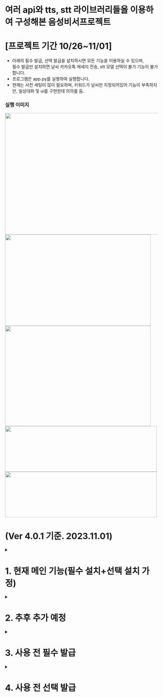 # 여러 api와 tts, stt 라이브러리들을 이용하여 구성해본 음성비서프로젝트

# [프로젝트 기간 10/26~11/01]
  
- 아래의 필수 발급, 선택 발급을 설치하시면 모든 기능을 이용하실 수 있으며, <br>
 필수 발급만 설치하면 날씨 카카오톡 메세지 전송, stt 모델 선택이 불가 기능이 불가합니다.
- 프로그램은 app.py를 실행하여 실행합니다.
- 현재는 사전 세팅이 많이 필요하며, 키워드가 날씨만 지정되어있어 기능이 부족하지만, 일상대화 및 ui를 구현한데 의의를 둠.

### 실행 이미지
<img src="https://github.com/Bae-ChangHyun/Voice-secretary/assets/48899047/ce714c11-5442-4829-84a0-a3da763e1dea.png"  width="1100" height="400"/>
<img src="https://github.com/Bae-ChangHyun/Voice-secretary/assets/48899047/a748397e-24f2-4a3a-ac80-1ec1a0cb6ac8.png"  width="480" height="300"/>
<img src="https://github.com/Bae-ChangHyun/Voice-secretary/assets/48899047/644382b3-0a70-412e-a910-d90360ef4671.png"  width="480" height="330"/>
<img src="https://github.com/Bae-ChangHyun/Voice-secretary/assets/48899047/1c872014-72c8-4f00-9e28-46ef9196f8d0.png"  width="500" height="150"/>
<img src="https://github.com/Bae-ChangHyun/Voice-secretary/assets/48899047/c00a7c37-0b1b-4797-bf2e-bcee78a215bc.png"  width="500" height="150"/>

# (Ver 4.0.1 기준. 2023.11.01)

<details> 
  <summary><h1>1. 현재 메인 기능(필수 설치+선택 설치 가정)</h1></summary>
  
  1. stt(speech to text)모델 선택 가능 → 
  : Speech Recognition liabrary : google speech recoginition,  Vosk, whisper api, whisper local, google cloud speech
  : ETRI api 
  : Openai whisper(로컬설치)

    → speech recognition의 google speech recognition는 기본 사용 가능, vosk / whisper local 은 사전설 치, 나머지 사전 api 발급 필요
  
    → ETRI는 인식률이 낮고, 하루 API호출 건수가 제한되어 있어 추후 삭제 예정

  2. 날씨 알림

    → 사용자의 대화에 “날씨”가 들어가면, 해당 대화를 네이버에 query로 입력하여 날씨를 받아옴. 
  
    → 단, 사용자가 날씨를 묻는건지, 날씨에 대한 얘기를 하던 무조건 호출 (추후 의도파악 api등을 이용하여 구분 예정)
  
    → 카카오톡 토큰이 발급 및 사전 세팅이 되어있으면 지정된 사용자들에게 날씨를 전송.

  3. 일상 대화

    → genie labs의 일상채팅 api를 이용하여 키워드(날씨)가 들어가지 않은 음성 인식시, 일상 채팅을 시도. 
  
    → 첫 답변은 잘하지만, 이전 대화기록을 인자로 넣어줘도 대화가 매끄럽지 않고 이전 대화 내용을 인식 못함.(추후 api 변경 혹은 버그가 있으면 수정 예정)

  4. flask를 이용한 웹 ui

    → flask를 이용하여 서버를 열고, 웹 페이지로 구현함. 
  
    → 웹페이지 내에서 모델 선택하고 프로그램이 실행되도록 구현하였음.

  5. 대화 기록 저장
     → sqlite3를 이용하여, 대화기록을 저장(추후 대화기록을 결과창에서 확인 혹은 다운로드 가능하도록 수정 예정)

  </details>

<details> 
  <summary><h1>2. 추후 추가 예정</h1></summary>
  1. speech recognition의 다른 api들도 사용할 수 있도록 코드는 수정해놓았지만, api사전발급이 필요하여 block 처리해둠 <br>
  네이버의 clova나 apple등의 다른 api도 알아보고 있음. 
  
  2. 의도파악 혹은 일상채팅 api를 변경 혹은 모델을 직접 prompt tuning하여 더 매끄러운 대화가 진행되도록 변경 예정
     
  3. 날씨 외의 다른 메인 키워드들 등록 예정(주식, 뉴스 등)
     
  4.대화 기록 db을 result에서 확인하거나, 다운로드 받을 수 있도록 수정 예정(현재는 디렉토리에 자동저장됨) 
   
  5. 웹 디자인, 기능 추가
 </details>

<details> 
  <summary><h1>3. 사용 전 필수 발급</h1></summary>
    <details>
    <summary><h2>1. Genie labs api 발급</h2></summary>
      : 본 voice secretary는 genie labs의 일상대화 api를 통해 대화를 하도록 구성되었음.<br>  
    메인 키워드(날씨 등)외에는 모두 genie labs api를 이용하여 대화를 진행하도록 프로그래밍. <br>  
    아래 발급절차를 통해 발급받고, utils-api_token_list.py에 저장해야함. 이 키들은 모두 local에만 저장됨.<br>  
      
    1-1. [KT GenieLabs에 접속하여, 회원가입 ](https://genielabs.ai/main/genielabs/index)
    
    1-2. [상단의 API→NLP API로 이동하여 일상채팅 API를 클릭.]
    ![Untitled](https://github.com/Bae-ChangHyun/toy_project/assets/48899047/e2ada1d0-e505-41a1-988b-3ca9a5a4cb22)
  
    1-3. API 사용신청 버튼을 클릭후, 게시판에 형식에 맞게 신청하여 API 발급
   ![Untitled 1](https://github.com/Bae-ChangHyun/toy_project/assets/48899047/2c522a2d-be6e-4e6e-a31c-3aaa3eeb181e)
  
    1-4. API발급이 완료되었으면, 화면 상단의 Developer Console의 Developer 클릭후 이동하여
   화면 위의 Client id와 Client secret을 복사하여, 프로젝트 디렉토리의 utils-api_token_list.py에 genie에 해당하는 부분에 입력하고, 아래 My APIs에서 일상채팅 활성화 후 저장
   ![Untitled 1](https://github.com/Bae-ChangHyun/toy_project/assets/48899047/bfabbdb8-6051-457d-8403-a125cf38080e)
   ![Untitled 3](https://github.com/Bae-ChangHyun/toy_project/assets/48899047/d3519a13-2c49-4f76-9dcc-ee9a2a48c971)
   ![Untitled 4](https://github.com/Bae-ChangHyun/toy_project/assets/48899047/43927863-3380-4600-9a30-abdbc23eeea2)
   ![Untitled 5](https://github.com/Bae-ChangHyun/toy_project/assets/48899047/aac19a23-5629-4e19-be88-cd12d113a844)
   
    1-5. id와 secret만 입력해놓으면, 추후 함수 내에서 certificate가 자동으로 실행되고, 프로그램이 정상 실행됨.
  
    1-6  본인의 api 사용량은 genie labs 홈페이지의 Developer Console의 Dashboard에서 확인할 수 있음.
   ![Untitled 6](https://github.com/Bae-ChangHyun/toy_project/assets/48899047/68670a93-a01d-4ea8-95e1-ab5226670f64)
   ![Untitled 7](https://github.com/Bae-ChangHyun/toy_project/assets/48899047/b19b6452-3a4d-428e-b7bb-aaa04cd2e065)
   
   </details>
   <details>
   <summary><h2>2. requirements.txt</h2></summary>
    gpu 관련한 라이브러리를 제외한 모든 라이브러리를 설치.<br> 
    가상환경을 생성하고, 아래 코드를 이용하여 모든 라이브러리 설치<br> 
    pip install -r requirements.txt <br>
   </details>
</details>

<details> 
  <summary><h1>4. 사용 전 선택 발급</h1></summary>
  <details>
    <summary><h2>1. kakao access token 발급</h2></summary>
    : 본 voice secretary는 키워드(날씨)를 입력했을 때, 날씨 정보를 지정된 사용자에게 카카오톡 메세지로 전송. <br> 이를 위해 kakao api를 사용하게 됨. <br> 
    
  자세한 발급절차는 아래 링크에 설명되있음. <br> 
    
  발급받은 후, rest_api, access_token, refresh_token을 모두 디렉토리의 utils-api_token_list.py에 저장해야함. 이 키들은 모두 local에만 저장.<br> 
    
  [카카오톡 access token 발급받기](https://changsroad.tistory.com/349)
    
  이후 개인에게 보내기 ,친구에게 보내기 또한 추가설정을 해줘야만 가능.<br> 
    
  아래 절차들을 통해 kakao developers에서 미리 세팅을 해줘야 정상적으로 메세지가 전송됨.<br> 
    
  [카카오톡 api로 나에게 메세지 보내기](https://changsroad.tistory.com/366)
    
  [카카오톡 api로 친구한테 메세지 보내기](https://changsroad.tistory.com/367)
  </details>

  <details>
    <summary><h2>2. ETRI sst api key 발급</h2></summary>
  
  ETRI 한국전자통신연구원에서 제공되는 한국어 인식 API로 일일 1000건 사용 가능.<br> 
    
  아래 링크에서 API키를 신청하여 발급받은 후, 디렉토리내의 utils-api_token_list.py에 넣어주면 정상적으로 실행가능.<br> 
    
  [AI API/DATA](https://aiopen.etri.re.kr/)
  </details>
  <details>
    <summary><h2>3. Whisper 설치</h2></summary>
  open ai sst 모델인 whisper. 버전에 따라 매우 우수한 성능을 보이며 api도 제공되지만, 유료이기 때문에 local 직접 설치하여 사용하였음
  
  아래 링크를 참조하여 whisper을 설치하고, 프로젝트 가상환경에 해당 라이브러리 및 gpu가 사용가능한 환경을 만들어놔야 정상적으로 실행가능. 
  
  [Open ai - Whisper 설치](https://changsroad.tistory.com/361)
  </details>
</details>
